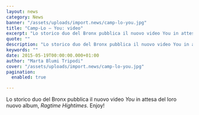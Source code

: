 ```yaml
---
layout: news
category: News
banner: "/assets/uploads/import.news/camp-lo-you.jpg"
title: "Camp-Lo – You: video"
excerpt: "Lo storico duo del Bronx pubblica il nuovo video You in attesa del loro nuovo album, Ragtime Hightimes. Enjoy!  "
quote: ""
description: "Lo storico duo del Bronx pubblica il nuovo video You in attesa del loro nuovo album, Ragtime Hightimes. Enjoy!  "
keywords: ""
date: 2015-05-19T00:00:00.000+01:00
author: "Marta Blumi Tripodi"
cover: "/assets/uploads/import.news/camp-lo-you.jpg"
pagination:
  enabled: true

---
```


Lo storico duo del Bronx pubblica il nuovo video _You_ in attesa del loro nuovo album, _Ragtime Hightimes_. Enjoy!